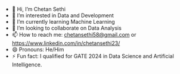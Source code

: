 - 👋 Hi, I’m Chetan Sethi
- 👀 I’m interested in Data and Development   
- 🌱 I’m currently learning Machine Learning
- 💞️ I’m looking to collaborate on Data Analysis
- 📫 How to reach me: chetansethi58@gmail.com or https://www.linkedin.com/in/chetansethi23/
- 😄 Pronouns: He/Him
- ⚡ Fun fact: I qualified for GATE 2024 in Data Science and Artificial Intelligence.

<!---
ichetansethi/ichetansethi is a ✨ special ✨ repository because its `README.md` (this file) appears on your GitHub profile.
You can click the Preview link to take a look at your changes.
--->
